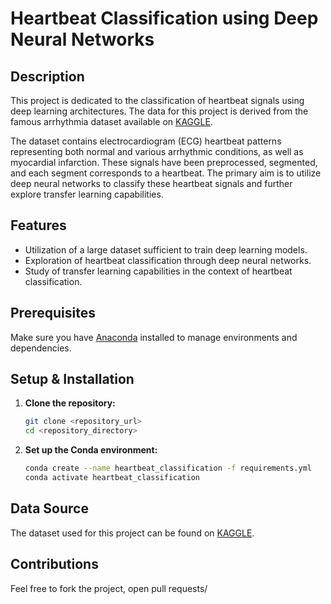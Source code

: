 # Heartbeat Classification using Deep Neural Networks

## Description

This project is dedicated to the classification of heartbeat signals using deep learning architectures. The data for this project is derived from the famous arrhythmia dataset available on [KAGGLE](https://www.kaggle.com/shayanfazeli/heartbeat).

The dataset contains electrocardiogram (ECG) heartbeat patterns representing both normal and various arrhythmic conditions, as well as myocardial infarction. These signals have been preprocessed, segmented, and each segment corresponds to a heartbeat. The primary aim is to utilize deep neural networks to classify these heartbeat signals and further explore transfer learning capabilities.

## Features

- Utilization of a large dataset sufficient to train deep learning models.
- Exploration of heartbeat classification through deep neural networks.
- Study of transfer learning capabilities in the context of heartbeat classification.

## Prerequisites

Make sure you have [Anaconda](https://www.anaconda.com/products/distribution) installed to manage environments and dependencies.

## Setup & Installation

1. **Clone the repository:**
    ```bash
    git clone <repository_url>
    cd <repository_directory>
    ```

2. **Set up the Conda environment:**
    ```bash
    conda create --name heartbeat_classification -f requirements.yml
    conda activate heartbeat_classification
    ```

## Data Source

The dataset used for this project can be found on [KAGGLE](https://www.kaggle.com/shayanfazeli/heartbeat).

## Contributions

Feel free to fork the project, open pull requests/

